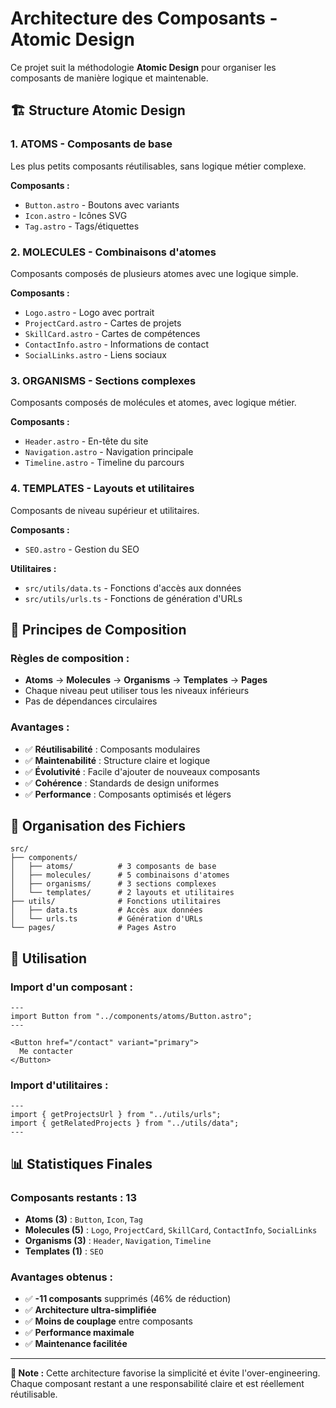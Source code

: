# Architecture des Composants - Atomic Design

Ce projet suit la méthodologie **Atomic Design** pour organiser les composants de manière logique et maintenable.

## 🏗️ Structure Atomic Design

### **1. ATOMS** - Composants de base
Les plus petits composants réutilisables, sans logique métier complexe.

**Composants :**
- `Button.astro` - Boutons avec variants
- `Icon.astro` - Icônes SVG
- `Tag.astro` - Tags/étiquettes

### **2. MOLECULES** - Combinaisons d'atomes
Composants composés de plusieurs atomes avec une logique simple.

**Composants :**
- `Logo.astro` - Logo avec portrait
- `ProjectCard.astro` - Cartes de projets
- `SkillCard.astro` - Cartes de compétences
- `ContactInfo.astro` - Informations de contact
- `SocialLinks.astro` - Liens sociaux

### **3. ORGANISMS** - Sections complexes
Composants composés de molécules et atomes, avec logique métier.

**Composants :**
- `Header.astro` - En-tête du site
- `Navigation.astro` - Navigation principale
- `Timeline.astro` - Timeline du parcours

### **4. TEMPLATES** - Layouts et utilitaires
Composants de niveau supérieur et utilitaires.

**Composants :**
- `SEO.astro` - Gestion du SEO

**Utilitaires :**
- `src/utils/data.ts` - Fonctions d'accès aux données
- `src/utils/urls.ts` - Fonctions de génération d'URLs

## 🎯 Principes de Composition

### **Règles de composition :**
- **Atoms** → **Molecules** → **Organisms** → **Templates** → **Pages**
- Chaque niveau peut utiliser tous les niveaux inférieurs
- Pas de dépendances circulaires

### **Avantages :**
- ✅ **Réutilisabilité** : Composants modulaires
- ✅ **Maintenabilité** : Structure claire et logique
- ✅ **Évolutivité** : Facile d'ajouter de nouveaux composants
- ✅ **Cohérence** : Standards de design uniformes
- ✅ **Performance** : Composants optimisés et légers

## 📁 Organisation des Fichiers

```
src/
├── components/
│   ├── atoms/          # 3 composants de base
│   ├── molecules/      # 5 combinaisons d'atomes
│   ├── organisms/      # 3 sections complexes
│   └── templates/      # 2 layouts et utilitaires
├── utils/              # Fonctions utilitaires
│   ├── data.ts         # Accès aux données
│   └── urls.ts         # Génération d'URLs
└── pages/              # Pages Astro
```

## 🚀 Utilisation

### **Import d'un composant :**
```astro
---
import Button from "../components/atoms/Button.astro";
---

<Button href="/contact" variant="primary">
  Me contacter
</Button>
```

### **Import d'utilitaires :**
```astro
---
import { getProjectsUrl } from "../utils/urls";
import { getRelatedProjects } from "../utils/data";
---
```

## 📊 Statistiques Finales

### **Composants restants : 13**
- **Atoms (3)** : `Button`, `Icon`, `Tag`
- **Molecules (5)** : `Logo`, `ProjectCard`, `SkillCard`, `ContactInfo`, `SocialLinks`
- **Organisms (3)** : `Header`, `Navigation`, `Timeline`
- **Templates (1)** : `SEO`

### **Avantages obtenus :**
- ✅ **-11 composants** supprimés (46% de réduction)
- ✅ **Architecture ultra-simplifiée**
- ✅ **Moins de couplage** entre composants
- ✅ **Performance maximale**
- ✅ **Maintenance facilitée**

---

**📝 Note :** Cette architecture favorise la simplicité et évite l'over-engineering. Chaque composant restant a une responsabilité claire et est réellement réutilisable.
